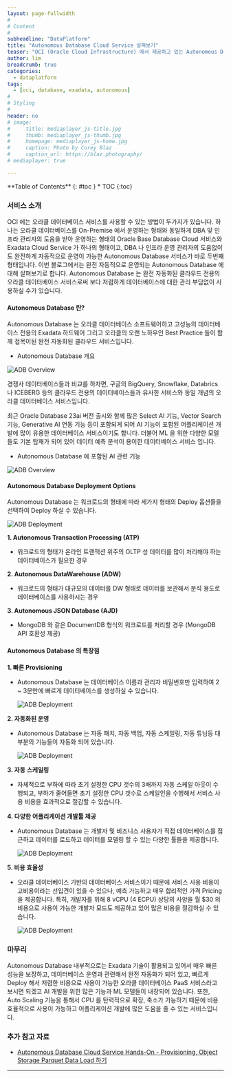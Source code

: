 ```yaml
---
layout: page-fullwidth
#
# Content
#
subheadline: "DataPlatform"
title: "Autonomous Database Cloud Service 살펴보기"
teaser: "OCI (Oracle Cloud Infrastructure) 에서 제공하고 있는 Autonomous Database Cloud Service 에 대해 알아봅니다."
author: lim
breadcrumb: true
categories:
  - dataplatform
tags:
  - [oci, database, exadata, autonomous]
#
# Styling
#
header: no
# image:
#     title: mediaplayer_js-title.jpg
#     thumb: mediaplayer_js-thumb.jpg
#     homepage: mediaplayer_js-home.jpg
#     caption: Photo by Corey Blaz
#     caption_url: https://blaz.photography/
# mediaplayer: true

---
```


<div class="panel radius" markdown="1">
**Table of Contents**
{: #toc }
*  TOC
{:toc}
</div>

### 서비스 소개
OCI 에는 오라클 데이터베이스 서비스를 사용할 수 있는 방법이 두가지가 있습니다. 하나는 오라클 데이터베이스를 On-Premise 에서 운영하는 형태와 동일하게 DBA 및 인프라 관리자의 도움을 받아 운영하는 형태의 Oracle Base Database Cloud 서비스와 Exadata Cloud Service 가 하나의 형태이고, DBA 나 인프라 운영 관리자의 도움없이도 완전하게 자동적으로 운영이 가능한 Autonomous Database 서비스가 바로 두번째 형태입니다. 이번 블로그에서는 완전 자동적으로 운영되는 Autonomous Database 에 대해 살펴보기로 합니다.
Autonomous Database 는 완전 자동화된 클라우드 전용의 오라클 데이터베이스 서비스로써 보다 저렴하게 데이터베이스에 대한 관리 부담없이 사용하실 수가 있습니다.

#### Autonomous Database 란?
Autonomous Database 는 오라클 데이터베이스 소프트웨어하고 고성능의 데이터베이스 전용의 Exadata 하드웨어 그리고 오라클의 오랜 노하우인 Best Practice 들이 함께 접목이된 완전 자동화된 클라우드 서비스입니다.

* Autonomous Database 개요

![ADB Overview](/assets/img/dataplatform/2025/blog/oci_adb_overview_01.png " ")

경쟁사 데이터베이스들과 비교를 하자면, 구글의 BigQuery, Snowflake, Databrics 나 ICEBERG 등의 클라우드 전용의 데이터베이스들과 유사한 서비스와 동일 개념의 오라클 데이터베이스 서비스입니다.

최근 Oracle Database 23ai 버전 출시와 함께 많은 Select AI 기능, Vector Search 기능, Generative AI 연동 기능 등이 포함되게 되어 AI 기능이 포함된 어플리케이션 개발에 많이 유용한 데이터베이스 서비스이기도 합니다. 더불어 ML 을 위한 다양한 모델들도 기본 탑재가 되어 있어 데이터 예측 분석이 용이한 데이터베이스 서비스 입니다.

* Autonomous Database 에 포함된 AI 관련 기능

![ADB Overview](/assets/img/dataplatform/2025/blog/oci_adb_overview-ai_02.png " ")

#### Autonomous Database Deployment Options

Autonomous Database 는 워크로드의 형태에 따라 세가지 형태의 Deploy 옵션들을 선택하여 Deploy 하실 수 있습니다.

![ADB Deployment](/assets/img/dataplatform/2025/blog/oci_adb_deployment_options_03.png " ")

**1. Autonomous Transaction Processing (ATP)**

- 워크로드의 형태가 온라인 트랜잭션 위주의 OLTP 성 데이터를 많이 처리해야 하는 데이터베이스가 필요한 경우

**2. Autonomous DataWarehouse (ADW)**

- 워크로드의 형태가 대규모의 데이터를 DW 형태로 데이터를 보관해서 분석 용도로 데이터베이스를 사용하시는 경우

**3. Autonomous JSON Database (AJD)**
- MongoDB 와 같은 DocumentDB 형식의 워크로드를 처리할 경우 (MongoDB API 호환성 제공)


#### Autonomous Database 의 특장점

**1. 빠른 Provisioning**
- Autonomous Database 는 데이터베이스 이름과 관리자 비밀번호만 입력하여 2 ~ 3분만에 빠르게 데이터베이스를 생성하실 수 있습니다.

  ![ADB Deployment](/assets/img/dataplatform/2025/blog/oci_adb_provisioning_07.png " ")

**2. 자동화된 운영**
- Autonomous Database 는 자동 패치, 자동 백업, 자동 스케일링, 자동 튜닝등 대부분의 기능들이 자동화 되어 있습니다. 

  ![ADB Deployment](/assets/img/dataplatform/2025/blog/oci_adb_autonomous_features_04.png " ")

**3. 자동 스케일링**
- 자체적으로 부하에 따라 초기 설정한 CPU 갯수의 3배까지 자동 스케일 아웃이 수행되고, 부하가 줄어들면 초기 설정한 CPU 갯수로 스케일인을 수행해서 서비스 사용 비용을 효과적으로 절감할 수 있습니다.

**4. 다양한 어플리케이션 개발툴 제공**
- Autonomous Database 는 개발자 및 비즈니스 사용자가 직접 데이터베이스를 접근하고 데이터를 로드하고 데이터를 모델링 할 수 있는 다양한 툴들을 제공합니다.

  ![ADB Deployment](/assets/img/dataplatform/2025/blog/oci_adb_database_tools_05.png " ")

**5. 비용 효율성**
- 오라클 데이터베이스 기반의 데이터베이스 서비스이기 때문에 서비스 사용 비용이 고비용이라는 선입견이 있을 수 있으나, 예측 가능하고 매우 합리적인 가격 Pricing을 제공합니다.
특히, 개발자를 위해 8 vCPU (4 ECPU) 상당의 사양을 월 $30 의 비용으로 사용이 가능한 개발자 모드도 제공하고 있어 많은 비용을 절감하실 수 있습니다.

  ![ADB Deployment](/assets/img/dataplatform/2025/blog/oci_adb_price_06.png " ") 

### 마무리
Autonomous Database 내부적으로는 Exadata 기술이 활용되고 있어서 매우 빠른 성능을 보장하고, 데이터베이스 운영과 관련해서 완전 자동화가 되어 있고, 빠르게 Deploy 해서 저렴한 비용으로 사용이 가능한 오라클 데이터베이스 PaaS 서비스라고 보시면 되겠고 AI 개발을 위한 많은 기능과 ML 모델들이 내장되어 있습니다. 또한, 
Auto Scaling 기능을 통해서 CPU 를 탄력적으로 확장, 축소가 가능하기 때문에 비용 효율적으로 사용이 가능하고 어플리케이션 개발에 많은 도움을 줄 수 있는 서비스입니다.

### 추가 참고 자료
- [Autonomous Database Cloud Service Hands-On - Provisioning, Object Storage Parquet Data Load 하기](https://the-team-oasis.github.io/dataplatform/Autonomous-database-cloud-service-overview/)

---


